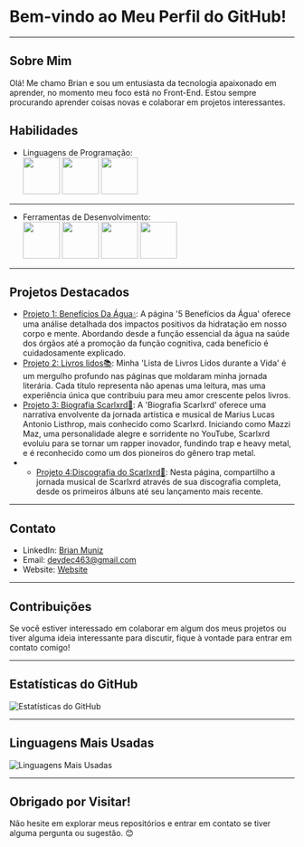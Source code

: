 # Bem-vindo ao Meu Perfil do GitHub!
<hr>

## Sobre Mim
Olá! Me chamo Brian e sou um entusiasta da tecnologia apaixonado em aprender, no momento meu foco está no Front-End. Estou sempre procurando aprender coisas novas e colaborar em projetos interessantes.

## Habilidades
- Linguagens de Programação: <br>
<img src="https://cdn.jsdelivr.net/gh/devicons/devicon@latest/icons/html5/html5-original.svg" height="65px" width="65" /> <img src="https://cdn.jsdelivr.net/gh/devicons/devicon@latest/icons/css3/css3-original.svg" height="65px" width="65" />  <img src="https://cdn.jsdelivr.net/gh/devicons/devicon@latest/icons/javascript/javascript-original.svg" height="65px" width="65"/>
<hr>

- Ferramentas de Desenvolvimento: <br>
<img src="https://cdn.jsdelivr.net/gh/devicons/devicon@latest/icons/git/git-plain.svg" height="65px" width="65" /> <img src="https://cdn.jsdelivr.net/gh/devicons/devicon@latest/icons/github/github-original.svg" height="65px" width="65" /> <img src="https://cdn.jsdelivr.net/gh/devicons/devicon@latest/icons/vscode/vscode-original.svg" height="65px" width="65" /> <img src="https://cdn.jsdelivr.net/gh/devicons/devicon@latest/icons/vercel/vercel-original.svg" height="65px" width="65" />
<hr>

## Projetos Destacados
- [Projeto 1: Benefícios Da Água💧](https://devdecfalter.github.io/Projetos/beneficios-da-agua/index.html): A página '5 Benefícios da Água' oferece uma análise detalhada dos impactos positivos da hidratação em nosso corpo e mente. Abordando desde a função essencial da água na saúde dos órgãos até a promoção da função cognitiva, cada benefício é cuidadosamente explicado.
- [Projeto 2: Livros lidos📚](https://devdecfalter.github.io/Projetos/livros-lidos/index.html): Minha 'Lista de Livros Lidos durante a Vida' é um mergulho profundo nas páginas que moldaram minha jornada literária. Cada título representa não apenas uma leitura, mas uma experiência única que contribuiu para meu amor crescente pelos livros.
- [Projeto 3: Biografia Scarlxrd📝](https://devdecfalter.github.io/Projetos/bio-scar/index.html): A 'Biografia Scarlxrd' oferece uma narrativa envolvente da jornada artística e musical de Marius Lucas Antonio Listhrop, mais conhecido como Scarlxrd. Iniciando como Mazzi Maz, uma personalidade alegre e sorridente no YouTube, Scarlxrd evoluiu para se tornar um rapper inovador, fundindo trap e heavy metal, e é reconhecido como um dos pioneiros do gênero trap metal.
- - [Projeto 4:Discografia do Scarlxrd📝](https://devdecfalter.github.io/Projetos/discografia-scar/index.html): Nesta página, compartilho a jornada musical de Scarlxrd através de sua discografia completa, desde os primeiros álbuns até seu lançamento mais recente.
<hr>

## Contato
- LinkedIn: [Brian Muniz](www.linkedin.com/in/brian-muniz-silveira-220367297)
- Email: [devdec463@gmail.com](mailto:devdec463@gmail.com)
- Website: [Website](link)
<hr>

## Contribuições
Se você estiver interessado em colaborar em algum dos meus projetos ou tiver alguma ideia interessante para discutir, fique à vontade para entrar em contato comigo!
<hr>

## Estatísticas do GitHub
![Estatísticas do GitHub](https://github-readme-stats.vercel.app/api?username=DevDec&show_icons=true)
<hr>

## Linguagens Mais Usadas
![Linguagens Mais Usadas](https://github-readme-stats.vercel.app/api/top-langs/?username=DevDec&layout=compact)
<hr>

## Obrigado por Visitar!
Não hesite em explorar meus repositórios e entrar em contato se tiver alguma pergunta ou sugestão. 😊
